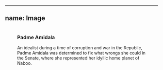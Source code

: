 
---
name: Image
---
<figure><img src="assets/images/media_item.png" alt=""/>
  <figcaption>
    <h3>Padme Amidala</h3>
    <p>An idealist during a time of corruption and war in the Republic, Padme Amidala was determined to fix what wrongs she could in the Senate, where she represented her idyllic home planet of Naboo.</p>
  </figcaption>
</figure>
